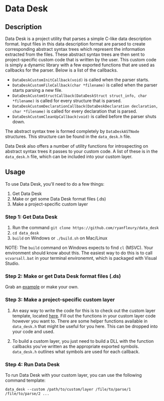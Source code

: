 # Data Desk

## Description

Data Desk is a project utility that parses a simple C-like data description format. Input files in this data description format are parsed to create corresponding abstract syntax trees which represent the information extracted from the files. These abstract syntax trees are then sent to project-specific custom code that is written by the user. This custom code is simply a dynamic library with a few exported functions that are used as callbacks for the parser. Below is a list of the callbacks.

* `DataDeskCustomInitCallback(void)` is called when the parser starts.
* `DataDeskCustomFileCallback(char *filename)` is called when the parser starts parsing a new file.
* `DataDeskCustomStructCallback(DataDeskStruct struct_info, char *filename)` is called for every structure that is parsed.
* `DataDeskCustomDeclarationCallback(DataDeskDeclaration declaration, char *filename)` is called for every declaration that is parsed.
* `DataDeskCustomCleanUpCallback(void)` is called before the parser shuts down.

The abstract syntax tree is formed completely by `DataDeskASTNode` structures. This structure can be found in the `data_desk.h` file.

Data Desk also offers a number of utility functions for introspecting on abstract syntax trees it passes to your custom code. A list of these is in the `data_desk.h` file, which can be included into your custom layer.

## Usage

To use Data Desk, you'll need to do a few things:

1. Get Data Desk
2. Make or get some Data Desk format files (.ds)
3. Make a project-specific custom layer

### Step 1: Get Data Desk

1. Run the command `git clone https://github.com/ryanfleury/data_desk`
2. `cd data_desk`
3. `build` on Windows or `./build.sh` on Mac/Linux

NOTE: The `build` command on Windows expects to find `cl` (MSVC). Your environment should know about this. The easiest way to do this is to call `vcvarsall.bat` in your terminal environemnt, which is packaged with Visual Studio.

### Step 2: Make or get Data Desk format files (.ds)

Grab an [example](https://github.com/ryanfleury/data_desk/blob/master/example_data/test.ds) or make your own.

### Step 3: Make a project-specific custom layer

1. An easy way to write the code for this is to check out the custom layer template, located [here](https://github.com/ryanfleury/data_desk/blob/master/example_custom/custom_template.c). Fill out the functions in your custom layer code however you want to. There are some helper functions available in `data_desk.h` that might be useful for you here. This can be dropped into your code and used.

2. To build a custom layer, you just need to build a DLL with the function callbacks you've written as the appropriate exported symbols. `data_desk.h` outlines what symbols are used for each callback.

### Step 4: Run Data Desk

To run Data Desk with your custom layer, you can use the following command template:

`data_desk --custom /path/to/custom/layer /file/to/parse/1 /file/to/parse/2 ...`